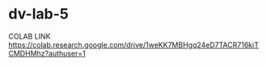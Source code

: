 # dv-lab-5
COLAB LINK
https://colab.research.google.com/drive/1weKK7MBHgq24eD7TACR716kiTCMDHMhz?authuser=1
